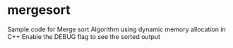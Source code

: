 mergesort
=========

Sample code for Merge sort Algorithm using dynamic memory allocation in C++
Enable the DEBUG flag to see the sorted output
